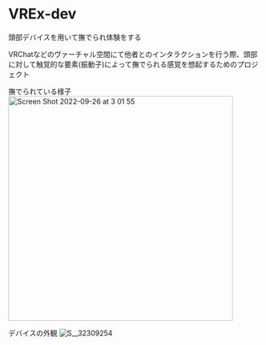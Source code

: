 # VREx-dev
頭部デバイスを用いて撫でられ体験をする

VRChatなどのヴァーチャル空間にて他者とのインタラクションを行う際、頭部に対して触覚的な要素(振動子)によって撫でられる感覚を想起するためのプロジェクト


撫でられている様子
<img width="448" alt="Screen Shot 2022-09-26 at 3 01 55" src="https://user-images.githubusercontent.com/92976267/192158300-c327f215-ae41-49b4-8c2b-b03a2d3e3662.png">


デバイスの外観
![S__32309254](https://user-images.githubusercontent.com/92976267/192158303-c0a3f067-97e8-4011-8845-74cc82716bd6.jpg)


